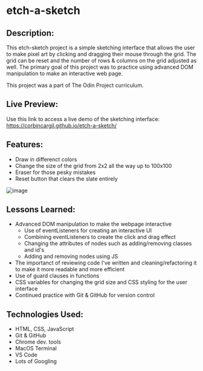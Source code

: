 # etch-a-sketch

## Description:

This etch-sketch project is a simple sketching interface that allows the user to make pixel art by clicking and dragging their mouse through the grid. The grid can be reset and the number of rows & columns on the grid adjusted as well. The primary goal of this project was to practice using advanced DOM manipulation to make an interactive web page.

This project was a part of The Odin Project curriculum. 

## Live Preview: 

Use this link to access a live demo of the sketching interface: https://corbincargil.github.io/etch-a-sketch/

## Features: 

* Draw in differenct colors
* Change the size of the grid from 2x2 all the way up to 100x100
* Eraser for those pesky mistakes
* Reset button that clears the slate entirely

![image](https://user-images.githubusercontent.com/100732012/163267896-4c2f242c-330e-4b88-8a4e-bb6e3b22a2ab.png)


## Lessons Learned:

* Advanced DOM manipulation to make the webpage interactive
  * Use of eventListeners for creating an interactive UI
  * Combining eventListeners to create the click and drag effect
  * Changing the attributes of nodes such as adding/removing classes and id's
  * Adding and removing nodes using JS
* The importanct of reviewing code I've written and cleaning/refactoring it to make it more readable and more efficient
* Use of guard clauses in functions
* CSS variables for changing the grid size and CSS styling for the user interface
* Continued practice with Git & GitHub for version control 

## Technologies Used:

* HTML, CSS, JavaScript
* Git & GitHub
* Chrome dev. tools
* MacOS Terminal
* VS Code
* Lots of Googling
